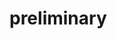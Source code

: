 








<!-- login twitter https://en.wikipedia.org/wiki/Annual_growth_cycle_of_grapevines 
# Takes to do
- look for dataset that have growing date information upto harvest date
- create a SVM or any machine learning model
- work on your thesis (was it was been mentioned)

# Resource 
- data.world
below is a good source to use the world production of graph per hactar 
https://public.opendatasoft.com/explore/dataset/wine-area-cepages-france/table/?sort=-year
https://data.amerigeoss.org/dataset/wine-production-and-operations-report

Script:

Hi my name is Kirubel. I am a Master student at Purdue University.
I found you contact information on VEDP(Virgina Economic Development Partership). I am currently working on my Master's
thesis on prediction modeling for annual growth cycle of grapevines. (Bud break, Flowering, Fruit set, Varaison, and Harvest stage)

I was wondering if you can provide me with some dataset that includes the recorded dates from those different stages. 


---------------------------------------------------------------
If I receive the data from you I will be giving credit on my work. And mention the source of the data. 

-->
# preliminary
